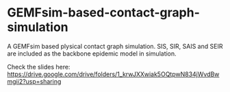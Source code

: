 # GEMFsim-based-contact-graph-simulation

A GEMFsim based plysical contact graph simulation. SIS, SIR, SAIS and SEIR are included as the backbone epidemic model in simulation.

Check the slides here: https://drive.google.com/drive/folders/1_krwJXXwiak5OQtpwN834jWvdBwmgii2?usp=sharing
